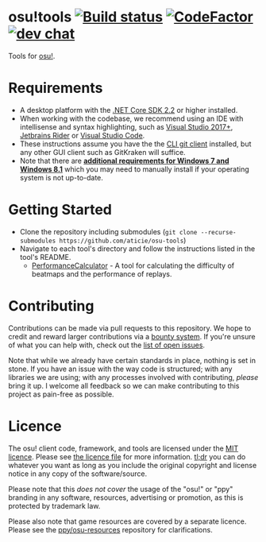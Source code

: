 # osu!tools [![Build status](https://ci.appveyor.com/api/projects/status/70owdbhaaepp70u5?svg=true)](https://ci.appveyor.com/project/peppy/osu-tools)  [![CodeFactor](https://www.codefactor.io/repository/github/ppy/osu-tools/badge)](https://www.codefactor.io/repository/github/ppy/osu-tools) [![dev chat](https://discordapp.com/api/guilds/188630481301012481/widget.png?style=shield)](https://discord.gg/ppy)

Tools for [osu!](https://osu.ppy.sh).

# Requirements

- A desktop platform with the [.NET Core SDK 2.2](https://www.microsoft.com/net/learn/get-started) or higher installed.
- When working with the codebase, we recommend using an IDE with intellisense and syntax highlighting, such as [Visual Studio 2017+](https://visualstudio.microsoft.com/vs/), [Jetbrains Rider](https://www.jetbrains.com/rider/) or [Visual Studio Code](https://code.visualstudio.com/).
- These instructions assume you have the the [CLI git client](https://git-scm.com/) installed, but any other GUI client such as GitKraken will suffice.
- Note that there are **[additional requirements for Windows 7 and Windows 8.1](https://docs.microsoft.com/en-us/dotnet/core/windows-prerequisites?tabs=netcore2x)** which you may need to manually install if your operating system is not up-to-date.

# Getting Started

- Clone the repository including submodules (`git clone --recurse-submodules https://github.com/aticie/osu-tools`)
- Navigate to each tool's directory and follow the instructions listed in the tool's README.
    - [PerformanceCalculator](https://github.com/ppy/osu-tools/blob/master/PerformanceCalculator/README.md) - A tool for calculating the difficulty of beatmaps and the performance of replays.

# Contributing

Contributions can be made via pull requests to this repository. We hope to credit and reward larger contributions via a [bounty system](https://www.bountysource.com/teams/ppy). If you're unsure of what you can help with, check out the [list of open issues](https://github.com/ppy/osu-tools/issues).

Note that while we already have certain standards in place, nothing is set in stone. If you have an issue with the way code is structured; with any libraries we are using; with any processes involved with contributing, *please* bring it up. I welcome all feedback so we can make contributing to this project as pain-free as possible.

# Licence

The osu! client code, framework, and tools are licensed under the [MIT licence](https://opensource.org/licenses/MIT). Please see [the licence file](LICENCE) for more information. [tl;dr](https://tldrlegal.com/license/mit-license) you can do whatever you want as long as you include the original copyright and license notice in any copy of the software/source.

Please note that this *does not cover* the usage of the "osu!" or "ppy" branding in any software, resources, advertising or promotion, as this is protected by trademark law.

Please also note that game resources are covered by a separate licence. Please see the [ppy/osu-resources](https://github.com/ppy/osu-resources) repository for clarifications.
